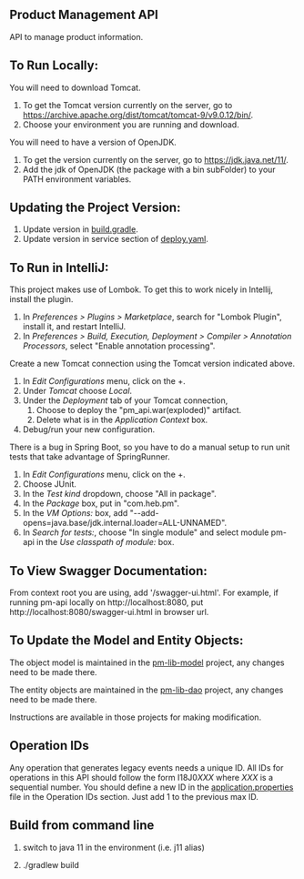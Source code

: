 ## Product Management API

API to manage product information.

## To Run Locally:
You will need to download Tomcat.
1. To get the Tomcat version currently on the server, go to https://archive.apache.org/dist/tomcat/tomcat-9/v9.0.12/bin/.
2. Choose your environment you are running and download.

You will need to have a version of OpenJDK.
1. To get the version currently on the server, go to https://jdk.java.net/11/.
2. Add the jdk of OpenJDK (the package with a bin subFolder) to your PATH environment variables.

## Updating the Project Version:
1. Update version in [build.gradle](build.gradle).
2. Update version in service section of [deploy.yaml](deploy.yaml).

## To Run in IntelliJ:
This project makes use of Lombok. To get this to work nicely in Intellij, install the plugin.
1. In *Preferences > Plugins > Marketplace*, search for "Lombok Plugin", install it, and restart IntelliJ.
2. In *Preferences > Build, Execution, Deployment > Compiler > Annotation Processors*, select "Enable annotation processing".

Create a new Tomcat connection using the Tomcat version indicated above.
1. In *Edit Configurations* menu, click on the +.
2. Under *Tomcat* choose *Local*.
3. Under the *Deployment* tab of your Tomcat connection, 
    1. Choose to deploy the "pm_api.war(exploded)" artifact.
    2. Delete what is in the *Application Context* box.
5. Debug/run your new configuration.

There is a bug in Spring Boot, so you have to do a manual setup to run unit tests that take advantage of SpringRunner.
1. In *Edit Configurations* menu, click on the +.
2. Choose JUnit.
3. In the *Test kind* dropdown, choose "All in package".
4. In the *Package* box, put in "com.heb.pm".
5. In the *VM Options:* box, add "--add-opens=java.base/jdk.internal.loader=ALL-UNNAMED".
6. In *Search for tests:*, choose "In single module" and select module pm-api in the *Use classpath of module:* box.

## To View Swagger Documentation:
From context root you are using, add '/swagger-ui.html'. For example, if running pm-api locally on http://localhost:8080, put http://localhost:8080/swagger-ui.html in browser url.

## To Update the Model and Entity Objects:
The object model is maintained in the [pm-lib-model](https://git.heb.com/Product-Management/pm-lib-model) project, any changes need to be made there.

The entity objects are maintained in the [pm-lib-dao](https://git.heb.com/Product-Management/pm-lib-dao) project, any changes need to be made there.

Instructions are available in those projects for making modification.

## Operation IDs
Any operation that generates legacy events needs a unique ID. All IDs for operations in this API should follow the form
I18J0*XXX* where *XXX* is a sequential number. You should define a new ID in the [application.properties](src/main/resources/application.properties)
file in the Operation IDs section. Just add 1 to the previous max ID. 

## Build from command line
1. switch to java 11 in the environment (i.e. j11 alias)

2. ./gradlew build
